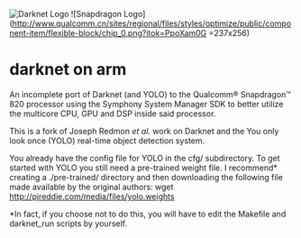 ![Darknet Logo](http://pjreddie.com/media/files/darknet-black-small.png) ![Snapdragon Logo](http://www.qualcomm.cn/sites/regional/files/styles/optimize/public/component-item/flexible-block/chip_0.png?itok=PpoXam0G =237x256)

# darknet on arm

An incomplete port of Darknet (and YOLO) to the Qualcomm® Snapdragon™ 820 processor using the Symphony System Manager SDK to better utilize the multicore CPU, GPU and DSP inside said processor.

This is a fork of Joseph Redmon *et al.* work on Darknet and the You only look once (YOLO) real-time object detection system.

You already have the config file for YOLO in the cfg/ subdirectory. To get started with YOLO you still need a pre-trained weight file. I recommend* creating a ./pre-trained/ directory and then downloading the following file made available by the original authors:
wget http://pjreddie.com/media/files/yolo.weights

*In fact, if you choose not to do this, you will have to edit the Makefile and darknet_run scripts by yourself.
